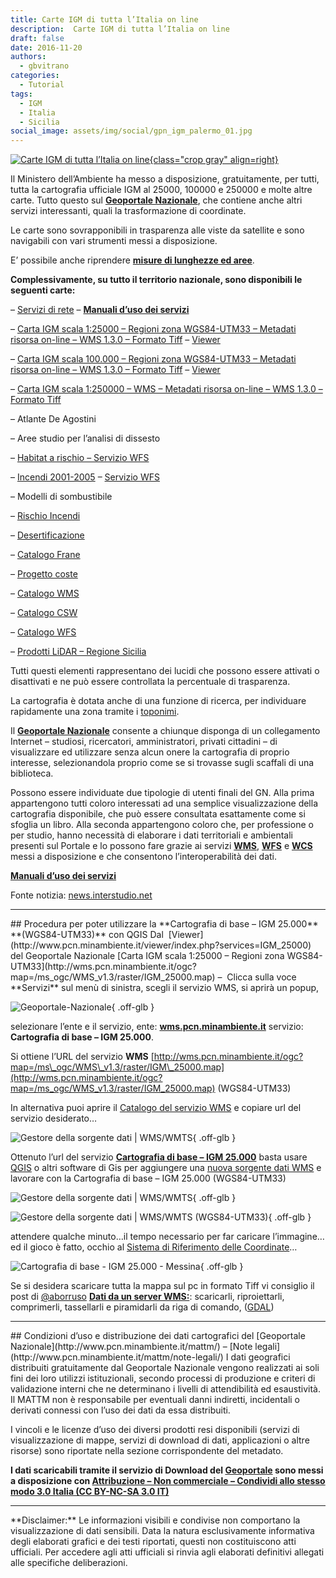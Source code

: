 ```yaml
---
title: Carte IGM di tutta l’Italia on line
description:  Carte IGM di tutta l’Italia on line
draft: false
date: 2016-11-20
authors:
  - gbvitrano
categories:
  - Tutorial
tags:
  - IGM
  - Italia
  - Sicilia
social_image: assets/img/social/gpn_igm_palermo_01.jpg
--- 
```

<style>.md-typeset code { background-color: #fff0;} 
 </style>
[![Carte IGM di tutta l’Italia on line](gpn_igm_palermo_01.jpg "Visualizzatore - consultare le mappe disponibili presso il Ministero dell’Ambiente e della Tutela del Territorio e del Mare" ){class="crop gray" align=right}](index.md) 

Il Ministero dell’Ambiente ha messo a disposizione, gratuitamente, per tutti, tutta la cartografia ufficiale IGM al 25000, 100000 e 250000 e molte altre carte. Tutto questo sul **[Geoportale Nazionale](http://www.pcn.minambiente.it/)**, che contiene anche altri servizi interessanti, quali la trasformazione di coordinate.

Le carte sono sovrapponibili in trasparenza alle viste da satellite e sono navigabili con vari strumenti messi a disposizione.

E’ possibile anche riprendere **[misure di lunghezze ed aree](http://www.pcn.minambiente.it/viewer/)**.<!-- more --> 

**Complessivamente, su tutto il territorio nazionale, sono disponibili le seguenti carte:**

– [Servizi di rete](http://www.pcn.minambiente.it/mattm/servizi-ogc/) – **[Manuali d’uso dei servizi](http://www.pcn.minambiente.it/mattm/servizi-manuali/)**

– [Carta IGM scala 1:25000 – Regioni zona WGS84-UTM33 – Metadati risorsa on-line – WMS 1.3.0 – Formato Tiff](http://wms.pcn.minambiente.it/ogc?map=/ms_ogc/WMS_v1.3/raster/IGM_25000.map) – [Viewer](http://www.pcn.minambiente.it/viewer/index.php?services=IGM_25000)

– [Carta IGM scala 100.000 – Regioni zona WGS84-UTM33 – Metadati risorsa on-line – WMS 1.3.0 – Formato Tiff](http://wms.pcn.minambiente.it/ogc?map=/ms_ogc/WMS_v1.3/raster/IGM_25000.map) – [Viewer](http://www.pcn.minambiente.it/viewer/index.php?services=IGM_100000)

– [Carta IGM scala 1:250000 – WMS – Metadati risorsa on-line – WMS 1.3.0 – Formato Tiff](http://wms.pcn.minambiente.it/ogc?map=/ms_ogc/WMS_v1.3/raster/IGM_250000.map)

– Atlante De Agostini

– Aree studio per l’analisi di dissesto

– [Habitat a rischio – Servizio WFS](http://wms.pcn.minambiente.it/ogc?map=/ms_ogc/wfs/Progetto_Antincendi_Boschivi.map&Service=WFS)

– [Incendi 2001-2005](http://www.pcn.minambiente.it/mattm/progetto-incendi/) – [Servizio WFS](http://wms.pcn.minambiente.it/ogc?map=/ms_ogc/wfs/Progetto_Antincendi_Boschivi.map&Service=WFS)

– Modelli di sombustibile

– [Rischio Incendi](http://www.pcn.minambiente.it/mattm/progetto-incendi/)

– [Desertificazione](http://wms.pcn.minambiente.it/ogc?map=/ms_ogc/WFS/Atlante_desertificazione.map)

– [Catalogo Frane](http://wms.pcn.minambiente.it/ogc?map=/ms_ogc/wfs/Catalogo_Frane.map)

– [Progetto coste](http://www.pcn.minambiente.it/mattm/progetto-coste/)

– [Catalogo WMS](http://www.pcn.minambiente.it/mattm/servizio-wms/)

– [Catalogo CSW](http://www.pcn.minambiente.it/mattm/servizio-csw/)

– [Catalogo WFS](http://www.pcn.minambiente.it/mattm/servizio-di-scaricamento-wfs/)

– [Prodotti LiDAR – Regione Sicilia](http://www.pcn.minambiente.it/geoportal/catalog/search/resource/details.page?uuid=%7B28A9720B-3440-4EC0-A42A-42C9301EFFE1%7D)

Tutti questi elementi rappresentano dei lucidi che possono essere attivati o disattivati e ne può essere controllata la percentuale di trasparenza.

La cartografia è dotata anche di una funzione di ricerca, per individuare rapidamente una zona tramite i [toponimi](http://wms.pcn.minambiente.it/ogc?map=/ms_ogc/wfs/Toponimi_2011.map).

Il **[Geoportale Nazionale](http://www.pcn.minambiente.it/)** consente a chiunque disponga di un collegamento Internet – studiosi, ricercatori, amministratori, privati cittadini – di visualizzare ed utilizzare senza alcun onere la cartografia di proprio interesse, selezionandola proprio come se si trovasse sugli scaffali di una biblioteca.

Possono essere individuate due tipologie di utenti finali del GN. Alla prima appartengono tutti coloro interessati ad una semplice visualizzazione della cartografia disponibile, che può essere consultata esattamente come si sfoglia un libro. Alla seconda appartengono coloro che, per professione o per studio, hanno necessità di elaborare i dati territoriali e ambientali presenti sul Portale e lo possono fare grazie ai servizi **[WMS](http://www.pcn.minambiente.it/mattm/servizio-wms/)**, **[WFS](http://www.pcn.minambiente.it/mattm/servizio-di-scaricamento-wfs/)** e **[WCS](http://www.pcn.minambiente.it/mattm/servizio-di-scaricamento-wcs/)** messi a disposizione e che consentono l’interoperabilità dei dati.

**[Manuali d’uso dei servizi](http://www.pcn.minambiente.it/mattm/servizi-manuali/)**

Fonte notizia: [news.interstudio.net](http://news.interstudio.net/2013/04/25/carte-igm-di-tutta-litalia-on-line/)
<hr>
## Procedura per poter utilizzare la **Cartografia di base – IGM 25.000** **(WGS84-UTM33)** con QGIS
Dal  [Viewer](http://www.pcn.minambiente.it/viewer/index.php?services=IGM_25000)  del Geoportale Nazionale [Carta IGM scala 1:25000 – Regioni zona WGS84-UTM33](http://wms.pcn.minambiente.it/ogc?map=/ms_ogc/WMS_v1.3/raster/IGM_25000.map) –  Clicca sulla voce **Servizi** sul menù di sinistra, scegli il servizio WMS, si aprirà un popup,

![Geoportale-Nazionale](Screenshot_2018-10-02-Geoportale-Nazionale-.webp "Carta IGM scala 1:25000 - Regioni zona WGS84-UTM33 - Viewer"){ .off-glb }

selezionare l’ente e il servizio, ente: **[wms.pcn.minambiente.it](http://wms.pcn.minambiente.it/)** servizio: **Cartografia di base – IGM 25.000**.

Si ottiene l’URL del servizio **WMS** [http://wms.pcn.minambiente.it/ogc?map=/ms\_ogc/WMS\_v1.3/raster/IGM\_25000.map](http://wms.pcn.minambiente.it/ogc?map=/ms_ogc/WMS_v1.3/raster/IGM_25000.map) (WGS84-UTM33)

In alternativa puoi aprire il [Catalogo del servizio WMS](http://www.pcn.minambiente.it/mattm/servizio-wms/) e copiare url del servizio desiderato…

![Gestore della sorgente dati | WMS/WMTS](catalogo_servizio_wms.webp "Gestore della sorgente dati | WMS/WMTS"){ .off-glb }

Ottenuto l’url del servizio **[Cartografia di base – IGM 25.000](http://wms.pcn.minambiente.it/ogc?map=/ms_ogc/WMS_v1.3/raster/IGM_25000.map)** basta usare [QGIS](https://www.qgis.org/it/site/) o altri software di Gis per aggiungere una [nuova sorgente dati WMS](https://coseerobe.gbvitrano.it/_with_ogc/ogc_client_support.html#id9) e lavorare con la Cartografia di base – IGM 25.000 (WGS84-UTM33)

![Gestore della sorgente dati | WMS/WMTS](screenshot.87.webp "QGIS - Gestore della sorgente dati | WMS/WMTS"){ .off-glb }

![Gestore della sorgente dati | WMS/WMTS (WGS84-UTM33)](igm-WGS84-UTM33.webp "QGIS - Gestore della sorgente dati | WMS/WMTS (WGS84-UTM33)"){ .off-glb }

attendere qualche minuto…il tempo necessario per far caricare l’immagine… ed il gioco è fatto, occhio al [Sistema di Riferimento delle Coordinate](https://3dmetrica.it/i-codici-epsg/)…

![Cartografia di base - IGM 25.000 - Messina](screenshot.85.webp "QGIS - Cartografia di base - IGM 25.000 - Messina"){ .off-glb }

Se si desidera scaricare tutta la mappa sul pc in formato Tiff vi consiglio il post di [@aborruso](https://twitter.com/aborruso) **[Dati da un server WMS:](https://medium.com/tantotanto/dati-da-un-server-wms-scaricarli-riproiettarli-comprimerli-e-tassellarli-da-riga-di-comando-a34cb6fe13e0)**: scaricarli, riproiettarli, comprimerli, tassellarli e piramidarli da riga di comando, ([GDAL](https://www.gdal.org/))
<hr>
## Condizioni d’uso e distribuzione dei dati cartografici del [Geoportale Nazionale](http://www.pcn.minambiente.it/mattm/) – [Note legali](http://www.pcn.minambiente.it/mattm/note-legali/)
I dati geografici distribuiti gratuitamente dal Geoportale Nazionale vengono realizzati ai soli fini dei loro utilizzi istituzionali, secondo processi di produzione e criteri di validazione interni che ne determinano i livelli di attendibilità ed esaustività. Il MATTM non è responsabile per eventuali danni indiretti, incidentali o derivati connessi con l’uso dei dati da essa distribuiti.

I vincoli e le licenze d’uso dei diversi prodotti resi disponibili (servizi di visualizzazione di mappe, servizi di download di dati, applicazioni o altre risorse) sono riportate nella sezione corrispondente del metadato.

**I dati scaricabili tramite il servizio di Download del [Geoportale](http://www.pcn.minambiente.it/mattm/) sono messi a disposizione con [Attribuzione – Non commerciale – Condividi allo stesso modo 3.0 Italia (CC BY-NC-SA 3.0 IT)](https://creativecommons.org/licenses/by-nc-sa/3.0/it/legalcode)**
<hr>
**Disclaimer:** Le informazioni visibili e condivise non comportano la visualizzazione di dati sensibili. Data la natura esclusivamente informativa degli elaborati grafici e dei testi riportati, questi non costituiscono atti ufficiali. Per accedere agli atti ufficiali si rinvia agli elaborati definitivi allegati alle specifiche deliberazioni.